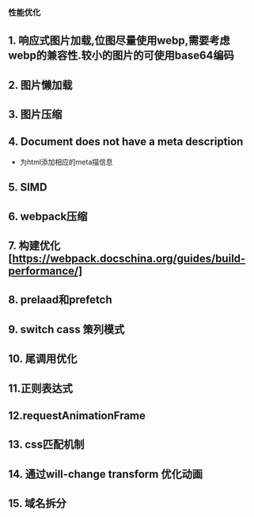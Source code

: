 
### 性能优化

## 1. 响应式图片加载,位图尽量使用webp,需要考虑webp的兼容性.较小的图片的可使用base64编码

## 2. 图片懒加载

## 3. 图片压缩

## 4. Document does not have a meta description

- 为html添加相应的meta描信息

## 5. SIMD


## 6. webpack压缩

## 7. 构建优化[https://webpack.docschina.org/guides/build-performance/]

## 8. prelaad和prefetch

## 9. switch cass 策列模式

## 10. 尾调用优化

## 11.正则表达式

## 12.requestAnimationFrame

## 13. css匹配机制

## 14. 通过will-change transform 优化动画

## 15. 域名拆分
